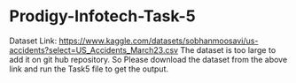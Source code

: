# Prodigy-Infotech-Task-5
Dataset Link: https://www.kaggle.com/datasets/sobhanmoosavi/us-accidents?select=US_Accidents_March23.csv
The dataset is too large to add it on git hub repository. So Please download the dataset from the above link and run the Task5 file to get the output.
